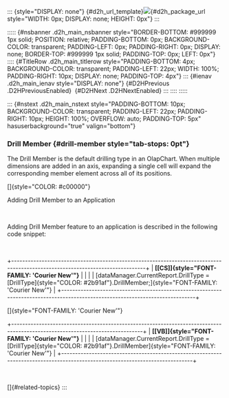 ::: {style="DISPLAY: none"}
[](ms-xhelp:///?Id=d2h_url_template){#d2h_url_template}![](!package_url!){#d2h_package_url style="WIDTH: 0px; DISPLAY: none; HEIGHT: 0px"}
:::

::::: {#nsbanner .d2h_main_nsbanner style="BORDER-BOTTOM: #999999 1px solid; POSITION: relative; PADDING-BOTTOM: 0px; BACKGROUND-COLOR: transparent; PADDING-LEFT: 0px; PADDING-RIGHT: 0px; DISPLAY: none; BORDER-TOP: #999999 1px solid; PADDING-TOP: 0px; LEFT: 0px"}
:::: {#TitleRow .d2h_main_titlerow style="PADDING-BOTTOM: 4px; BACKGROUND-COLOR: transparent; PADDING-LEFT: 22px; WIDTH: 100%; PADDING-RIGHT: 10px; DISPLAY: none; PADDING-TOP: 4px"}
::: {#ienav .d2h_main_ienav style="DISPLAY: none"}
[](ms-xhelp:///?Id=b7a768e2-81ec-434d-b12b-a8927805440c){#D2HPrevious .D2HPreviousEnabled}  [](ms-xhelp:///?Id=ba856406-24a8-4486-a3fc-45ab6a5455ec){#D2HNext .D2HNextEnabled}
:::
::::
:::::

::: {#nstext .d2h_main_nstext style="PADDING-BOTTOM: 10px; BACKGROUND-COLOR: transparent; PADDING-LEFT: 22px; PADDING-RIGHT: 10px; HEIGHT: 100%; OVERFLOW: auto; PADDING-TOP: 5px" hasuserbackground="true" valign="bottom"}
### Drill Member {#drill-member style="tab-stops: 0pt"}

The Drill Member is the default drilling type in an OlapChart. When multiple dimensions are added in an axis, expanding a single cell will expand the corresponding member element across all of its positions.

[]{style="COLOR: #c00000"} 

Adding Drill Member to an Application

 

Adding Drill Member feature to an application is described in the following code snippet:

 

+------------------------------------------------------------------------------------------------------------------------------+
| **[\[CS\]]{style="FONT-FAMILY: 'Courier New'"}**                                                                             |
|                                                                                                                              |
| [dataManager.CurrentReport.DrillType = [DrillType]{style="COLOR: #2b91af"}.DrillMember;]{style="FONT-FAMILY: 'Courier New'"} |
+------------------------------------------------------------------------------------------------------------------------------+

[]{style="FONT-FAMILY: 'Courier New'"} 

+-----------------------------------------------------------------------------------------------------------------------------+
| **[\[VB\]]{style="FONT-FAMILY: 'Courier New'"}**                                                                            |
|                                                                                                                             |
| [dataManager.CurrentReport.DrillType = [DrillType]{style="COLOR: #2b91af"}.DrillMember]{style="FONT-FAMILY: 'Courier New'"} |
+-----------------------------------------------------------------------------------------------------------------------------+

 

[]{#related-topics}
:::
